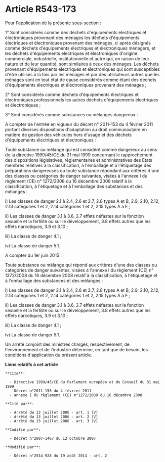 # Article R543-173

Pour l'application de la présente sous-section :

1° Sont considérés comme des déchets d'équipements électriques et électroniques provenant des ménages les déchets
d'équipements électriques et électroniques provenant des ménages, ci après désignés comme déchets d'équipements électriques
et électroniques ménagers, et les déchets d'équipements électriques et électroniques d'origine commerciale, industrielle,
institutionnelle et autre qui, en raison de leur nature et de leur quantité, sont similaires à ceux des ménages. Les déchets
provenant d'équipements électriques et électroniques qui sont susceptibles d'être utilisés à la fois par les ménages et par
des utilisateurs autres que les ménages sont en tout état de cause considérés comme étant des déchets d'équipements
électriques et électroniques provenant des ménages ;

2° Sont considérés comme déchets d'équipements électriques et électroniques professionnels les autres déchets d'équipements
électriques et électroniques ;

3° Sont considérés comme substances ou mélanges dangereux :

A compter de l'entrée en vigueur du décret n° 2011-153 du 4 février 2011 portant diverses dispositions d'adaptation au droit
communautaire en matière de gestion des véhicules hors d'usage et des déchets d'équipements électriques et électroniques :

Toute substance ou mélange qui est considéré comme dangereux au sens de la directive 1999/45/CE du 31 mai 1999 concernant le
rapprochement des dispositions législatives, réglementaires et administratives des Etats membres relatives à la
classification, à l'emballage et à l'étiquetage des préparations dangereuses ou toute substance répondant aux critères d'une
des classes ou catégories de danger suivantes, visées à l'annexe I du règlement (CE) n° 1272/2008 du 16 décembre 2008 relatif
à la classification, à l'étiquetage et à l'emballage des substances et des mélanges :

i) Les classes de danger 2.1 à 2.4, 2.6 et 2.7, 2.8 types A et B, 2.9, 2.10, 2.12, 2.13 catégories 1 et 2, 2.14 catégories 1
et 2, 2.15 types A à F ;

ii) Les classes de danger 3.1 à 3.6, 3.7 effets néfastes sur la fonction sexuelle et la fertilité ou sur le développement,
3.8 effets autres que les effets narcotiques, 3.9 et 3.10 ;

iii) La classe de danger 4.1 ;

iv) La classe de danger 5.1.

A compter du 1er juin 2015 :

Toute substance ou mélange qui répond aux critères d'une des classes ou catégories de danger suivantes, visées à l'annexe I
du règlement (CE) n° 1272/2008 du 16 décembre 2008 relatif à la classification, à l'étiquetage et à l'emballage des
substances et des mélanges :

i) Les classes de danger 2.1 à 2.4, 2.6 et 2.7, 2.8 types A et B, 2.9, 2.10, 2.12, 2.13 catégories 1 et 2, 2.14 catégories 1
et 2, 2.15 types A à F ;

ii) Les classes de danger 3.1 à 3.6, 3.7 effets néfastes sur la fonction sexuelle et la fertilité ou sur le développement,
3.8 effets autres que les effets narcotiques, 3.9 et 3.10 ;

iii) La classe de danger 4.1 ;

iv) La classe de danger 5.1.

Un arrêté conjoint des ministres chargés, respectivement, de l'environnement et de l'industrie détermine, en tant que de
besoin, les conditions d'application du présent article.

**Liens relatifs à cet article**

	**Cite**:

	  - Directive 1999/45/CE du Parlement européen et du Conseil du 31 mai 1999
	  - Décret n°2011-153 du 4 février 2011
	  - annexe I du règlement (CE) n°1272/2008 du 16 décembre 2008

	**Cité par**:

	  - Arrêté du 13 juillet 2006 - art. 1 (V)
	  - Arrêté du 13 juillet 2006 - art. 2 (V)
	  - Arrêté du 13 juillet 2006 - art. 3 (V)

	**Codifié par**:

	  - Décret n°2007-1467 du 12 octobre 2007

	**Modifié par**:

	  - Décret n°2014-928 du 19 août 2014 - art. 2
